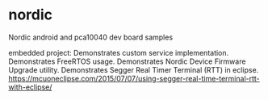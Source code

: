 # nordic
Nordic android and pca10040 dev board samples

embedded project: 
  Demonstrates custom service implementation.
  Demonstrates FreeRTOS usage.
  Demonstrates Nordic Device Firmware Upgrade utility.
  Demonstrates Segger Real Timer Terminal (RTT) in eclipse.
    https://mcuoneclipse.com/2015/07/07/using-segger-real-time-terminal-rtt-with-eclipse/
